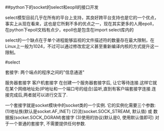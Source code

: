 ##python下的socket的select和eopll的接口开发

select模型目前几乎在所有的平台上支持，其良好跨平台支持也是它的一个优点，事实上从现在看来，这也是它所剩不多的优点之一，现在其实更多的人用epoll，在python下epoll文档有点少，epoll也是包含在import select库内的

select的一个缺点在于单个进程能够监视的文件描述符的数量存在最大限制，在Linux上一般为1024，不过可以通过修改宏定义甚至重新编译内核的方式提升这一限制。

#select

套接字: 两个端点的程序之间的"信息通道"
    
服务器套接字 客户机套接字
   在创建一个服务器套接字后, 让它等待连接.这样它就在某个网络地址处(IP地址和一个端口号的组合)监听,直到有客户端套接字连接.连接完成后,两者就可以进行交互了.

一个套接字就是socket模块中的socket类的一个实例.
    它的实例化需要三个参数:
        (1)地址族(默认是socket.AF_INET)
        (2)流(socket.SOCK_STREAM, 默认值) 或 数据报(socket.SOCK_DGRAM)套接字
        (3)使用的协议(默认是0, 使用默认值即可)
    对于一个普通的套接字, 不需要提供任何参数.
    
